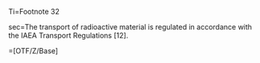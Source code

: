 Ti=Footnote 32

sec=The transport of radioactive material is regulated in accordance with the IAEA Transport Regulations [12].

=[OTF/Z/Base]
